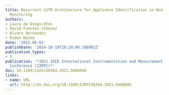 ```yaml
---
title: Recurrent LSTM Architecture for Appliance Identification in Non-Intrusive Load
  Monitoring
authors:
- Laura de Diego-Oton
- David Fuentes-Jimenez
- Alvaro Hernandez
- Ruben Nieto
date: '2021-05-01'
publishDate: '2024-10-18T10:28:09.188902Z'
publication_types:
- 5
publication: '*2021 IEEE International Instrumentation and Measurement Technology
  Conference (I2MTC)*'
doi: 10.1109/i2mtc50364.2021.9460046
links:
- name: URL
  url: http://dx.doi.org/10.1109/I2MTC50364.2021.9460046
---
```

